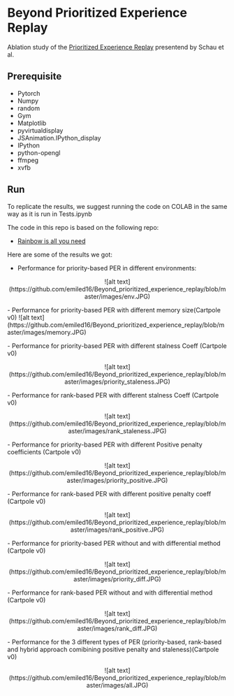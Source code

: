 # Beyond Prioritized Experience Replay

Ablation study of the [Prioritized Experience Replay](https://arxiv.org/pdf/1511.05952.pdf) presentend by Schau et al. 



## Prerequisite
- Pytorch
- Numpy
- random
- Gym
- Matplotlib
- pyvirtualdisplay
- JSAnimation.IPython_display
- IPython
- python-opengl
- ffmpeg
- xvfb

## Run
To replicate the results, we suggest running the code on COLAB in the same way as it is run in Tests.ipynb


The code in this repo is based on the following repo:

- [Rainbow is all you need](https://github.com/Curt-Park/rainbow-is-all-you-need.git)

Here are some of the results we got:

- Performance for priority-based PER in different environments: 
<p align="center">
![alt text](https://github.com/emiled16/Beyond_prioritized_experience_replay/blob/master/images/env.JPG)</p>
- Performance for priority-based PER with different memory size(Cartpole v0)
![alt text](https://github.com/emiled16/Beyond_prioritized_experience_replay/blob/master/images/memory.JPG)</p>
- Performance for priority-based PER with different stalness Coeff (Cartpole v0)
<p align="center">![alt text](https://github.com/emiled16/Beyond_prioritized_experience_replay/blob/master/images/priority_staleness.JPG)</p>
- Performance for rank-based PER with different stalness Coeff (Cartpole v0)
<p align="center">![alt text](https://github.com/emiled16/Beyond_prioritized_experience_replay/blob/master/images/rank_staleness.JPG)</p>
- Performance for priority-based PER with different Positive penalty coefficients (Cartpole
v0)
<p align="center">![alt text](https://github.com/emiled16/Beyond_prioritized_experience_replay/blob/master/images/priority_positive.JPG)</p>
- Performance for rank-based PER with different positive penalty coeff (Cartpole v0)
<p align="center">![alt text](https://github.com/emiled16/Beyond_prioritized_experience_replay/blob/master/images/rank_positive.JPG)</p>
- Performance for priority-based PER without and with differential method (Cartpole v0)
<p align="center">![alt text](https://github.com/emiled16/Beyond_prioritized_experience_replay/blob/master/images/priority_diff.JPG)</p>
- Performance for rank-based PER without and with differential method (Cartpole v0)
<p align="center">![alt text](https://github.com/emiled16/Beyond_prioritized_experience_replay/blob/master/images/rank_diff.JPG)</p>
- Performance for the 3 different types of PER (priority-based, rank-based and hybrid approach comibining positive penalty and staleness)(Cartpole v0)

<p align="center">![alt text](https://github.com/emiled16/Beyond_prioritized_experience_replay/blob/master/images/all.JPG)</p>
